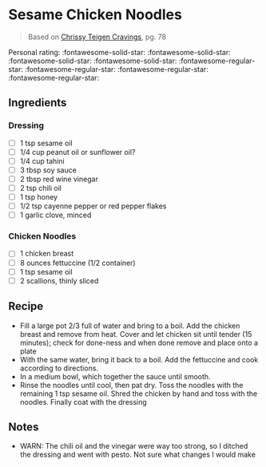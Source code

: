 # Sesame Chicken Noodles

> Based on [Chrissy Teigen Cravings], pg. 78

  [Chrissy Teigen Cravings]: https://www.penguinrandomhouse.com/books/252973/cravings-by-chrissy-teigen-with-adeena-sussman/

<!-- {cts} rating=1; (User can specify rating on scale of 1-5) -->
Personal rating: :fontawesome-solid-star: :fontawesome-solid-star: :fontawesome-solid-star: :fontawesome-solid-star: :fontawesome-regular-star: :fontawesome-regular-star: :fontawesome-regular-star: :fontawesome-regular-star:
<!-- {cte} -->

<!-- {cts} name_image=None; (User can specify image name) -->
<!-- TODO: Capture image -->
<!-- {cte} -->

## Ingredients

### Dressing

* [ ] 1 tsp sesame oil
* [ ] 1/4 cup peanut oil or sunflower oil?
* [ ] 1/4 cup tahini
* [ ] 3 tbsp soy sauce
* [ ] 2 tbsp red wine vinegar
* [ ] 2 tsp chili oil
* [ ] 1 tsp honey
* [ ] 1/2 tsp cayenne pepper or red pepper flakes
* [ ] 1 garlic clove, minced

### Chicken Noodles

* [ ] 1 chicken breast
* [ ] 8 ounces fettuccine (1/2 container)
* [ ] 1 tsp sesame oil
* [ ] 2 scallions, thinly sliced

## Recipe

* Fill a large pot 2/3 full of water and bring to a boil. Add the chicken breast and remove from heat. Cover and let chicken sit until tender (15 minutes); check for done-ness and when done remove and place onto a plate
* With the same water, bring it back to a boil. Add the fettuccine and cook according to directions.
* In a medium bowl, which together the sauce until smooth.
* Rinse the noodles until cool, then pat dry. Toss the noodles with the remaining 1 tsp sesame oil. Shred the chicken by hand and toss with the noodles. Finally coat with the dressing

## Notes

* WARN: The chili oil and the vinegar were way too strong, so I ditched the dressing and went with pesto. Not sure what changes I would make
